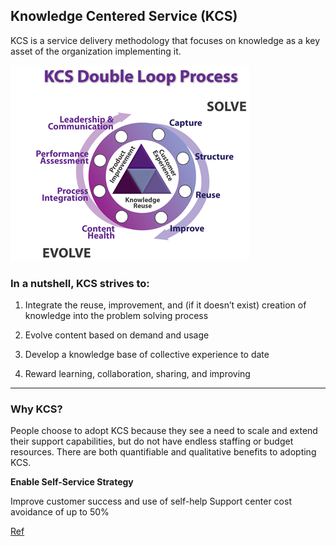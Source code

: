 ## Knowledge Centered Service (KCS)

KCS is a service delivery methodology that focuses on knowledge as a key asset of the organization implementing it. 
 
 ![KCS-1](./img/KCS-solve_evolve.jpg)
 
 
 
### In a nutshell, KCS strives to:

1. Integrate the reuse, improvement, and (if it doesn’t exist) creation of knowledge into the problem solving process

2. Evolve content based on demand and usage

3. Develop a knowledge base of collective experience to date

4. Reward learning, collaboration, sharing, and improving

----------------------

### Why KCS?

People choose to adopt KCS because they see a need to scale and extend their support capabilities, but do not have endless staffing or budget resources.  There are both quantifiable and qualitative benefits to adopting KCS.

**Enable Self-Service Strategy**

Improve customer success and use of self-help
Support center cost avoidance of up to 50%




[Ref](http://www.thekcsacademy.net/kcs/)
